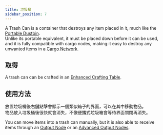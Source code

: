```yaml
---
title: 垃圾桶
sidebar_position: 7
---
```


A Trash Can is a container that destroys any item placed in it, much like the [Portable Dustbin](../Items/Portable-Dustbin.md).  
Unlike its portable equivalent, it must be placed down before it can be used, and it is fully compatible with cargo nodes, making it easy to destroy any unwanted items in a [Cargo Network](Cargo-Management.md).

## 取得

A trash can can be crafted in an [Enhanced Crafting Table](../Basic-Machines/Enhanced-Crafting-Table.md).

## 使用方法

放置垃圾桶後右鍵點擊會顯示一個類似箱子的界面，可以在其中移動物品。  
物品放入垃圾桶後很快就會消失，不像便攜式垃圾箱會等待界面關閉再消失。

You can move items into a trash can manually, but it is also able to receive items through an [Output Node](Output-Node.md) or an [Advanced Output Nodes](Advanced-Output-Node.md).
